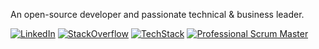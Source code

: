 An open-source developer and passionate technical & business leader.

[![LinkedIn](https://img.shields.io/badge/my-LinkedIn-blue)](http://bit.ly/rwu_linkedin) 
[![StackOverflow](https://img.shields.io/stackexchange/stackoverflow/r/471840?color=orange&label=StackOverFlow)](http://bit.ly/ryan-sof)
[![TechStack](https://img.shields.io/badge/Tech-Stack-brightgreen)](https://bit.ly/ryan-stack) 
[![Professional Scrum Master](https://img.shields.io/badge/Scrum.org-PSM_I-blue)](http://bit.ly/ryan_scrum) 
<!--
**ryanhanwu/ryanhanwu** is a ✨ _special_ ✨ repository because its `README.md` (this file) appears on your GitHub profile.
https://managerreadme.com/readme/ryanhanwu/rv3egu

Here are some ideas to get you started:

- 🔭 I’m currently working on ...
- 🌱 I’m currently learning ...
- 👯 I’m looking to collaborate on ...
- 🤔 I’m looking for help with ...
- 💬 Ask me about ...
- 📫 How to reach me: ...
- 😄 Pronouns: ...
- ⚡ Fun fact: ...
-->


